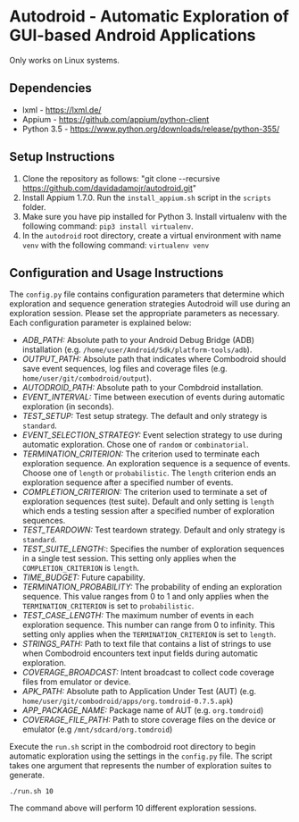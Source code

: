 # Autodroid - Automatic Exploration of GUI-based Android Applications

Only works on Linux systems.

## Dependencies
- lxml - https://lxml.de/
- Appium - https://github.com/appium/python-client
- Python 3.5 - https://www.python.org/downloads/release/python-355/

## Setup Instructions

1. Clone the repository as follows: "git clone --recursive https://github.com/davidadamojr/autodroid.git"
2. Install Appium 1.7.0. Run the `install_appium.sh` script in the `scripts` folder.
3. Make sure you have pip installed for Python 3. Install virtualenv with the following command: `pip3 install virtualenv`.
4. In the `autodroid` root directory, create a virtual environment with name `venv` with the following command: `virtualenv venv`

## Configuration and Usage Instructions

The `config.py` file contains configuration parameters that determine which exploration and sequence generation strategies Autodroid will use
during an exploration session. Please set the appropriate parameters as necessary. Each configuration parameter is explained below:

- *ADB_PATH:* Absolute path to your Android Debug Bridge (ADB) installation (e.g. `/home/user/Android/Sdk/platform-tools/adb`).
- *OUTPUT_PATH:* Absolute path that indicates where Combodroid should save event sequences, log files and coverage files (e.g. `home/user/git/combodroid/output`).
- *AUTODROID_PATH:* Absolute path to your Combdroid installation.
- *EVENT_INTERVAL:* Time between execution of events during automatic exploration (in seconds).
- *TEST_SETUP:* Test setup strategy. The default and only strategy is `standard`.
- *EVENT_SELECTION_STRATEGY:* Event selection strategy to use during automatic exploration. Chose one of `random` or `combinatorial`.
- *TERMINATION_CRITERION:* The criterion used to terminate each exploration sequence. An exploration sequence is a sequence of events. Choose one of `length` or `probabilistic`. The `length` criterion ends an exploration sequence after a specified number of events.
- *COMPLETION_CRITERION:* The criterion used to terminate a set of exploration sequences (test suite). Default and only setting is `length` which ends a testing session after a specified number of exploration sequences.
- *TEST_TEARDOWN:* Test teardown strategy. Default and only strategy is `standard`.
- *TEST_SUITE_LENGTH:*:  Specifies the number of exploration sequences in a single test session. This setting only applies when the `COMPLETION_CRITERION` is `length`.
- *TIME_BUDGET:* Future capability.
- *TERMINATION_PROBABILITY:* The probability of ending an exploration sequence. This value ranges from 0 to 1 and only applies when the `TERMINATION_CRITERION` is set to `probabilistic`.
- *TEST_CASE_LENGTH:* The maximum number of events in each exploration sequence. This number can range from 0 to infinity. This setting only applies when the `TERMINATION_CRITERION` is set to `length`.
- *STRINGS_PATH:* Path to text file that contains a list of strings to use when Combodroid encounters text input fields during automatic exploration.
- *COVERAGE_BROADCAST:* Intent broadcast to collect code coverage files from emulator or device.
- *APK_PATH:* Absolute path to Application Under Test (AUT) (e.g. `home/user/git/combodroid/apps/org.tomdroid-0.7.5.apk`)
- *APP_PACKAGE_NAME:* Package name of AUT (e.g. `org.tomdroid`)
- *COVERAGE_FILE_PATH:* Path to store coverage files on the device or emulator (e.g `/mnt/sdcard/org.tomdroid`)

Execute the `run.sh` script in the combodroid root directory to begin automatic exploration using the settings in the `config.py` file. The script takes one argument that represents the number of exploration suites to generate.
```
./run.sh 10
```
The command above will perform 10 different exploration sessions.
